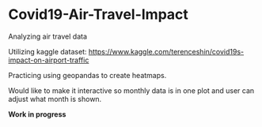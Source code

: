 # Covid19-Air-Travel-Impact
Analyzing air travel data

Utilizing kaggle dataset: https://www.kaggle.com/terenceshin/covid19s-impact-on-airport-traffic

Practicing using geopandas to create heatmaps. 

Would like to make it interactive so monthly data is in one plot and user can adjust what month is shown. 



**Work in progress**
